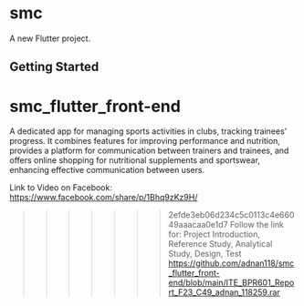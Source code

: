 # smc

A new Flutter project.

## Getting Started

# smc_flutter_front-end
A dedicated app for managing sports activities in clubs, tracking trainees' progress. It combines features for improving performance and nutrition, provides a platform for communication between trainers and trainees, and offers online shopping for nutritional supplements and sportswear, enhancing effective communication between users.

Link to Video on Facebook:
https://www.facebook.com/share/p/1Bhq9zKz9H/
>>>>>>> 2efde3eb06d234c5c0113c4e66049aaacaa0e1d7
Follow the link for:
Project Introduction, Reference Study, Analytical Study, Design, Test
https://github.com/adnan118/smc_flutter_front-end/blob/main/ITE_BPR601_Report_F23_C49_adnan_118259.rar

